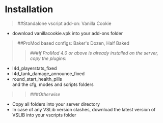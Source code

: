 # Installation  
>##Standalone vscript add-on: Vanilla Cookie    
 * download vanillacookie.vpk into your add-ons folder    
>##ProMod based configs: Baker's Dozen, Half Baked   
>>###*If ProMod 4.0 or above is already installed on the server, copy the plugins:*    
 * l4d_playerstats_fixed  
 * l4d_tank_damage_announce_fixed  
 * round_start_health_pills  
and the cfg, modes and scripts folders  
>>###*Otherwise*  
 * Copy all folders into your server directory    
 * In case of any VSLib version clashes, download the latest version of VSLIB into your vscripts folder  


